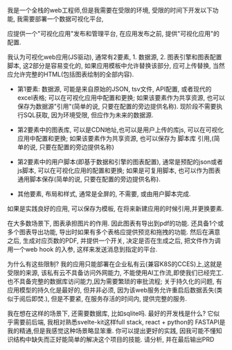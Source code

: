 
我是一个全栈的web工程师,但是我需要在受限的环境, 受限的时间下开发以下功能, 我需要部署一个数据可视化平台,

应提供一个"可视化应用"发布和管理平台, 在应用发布之前, 提供"可视化应用"的配置.

我认为可视化web应用(JS驱动), 通常有2要素, 1. 数据源, 2. 图表引擎和图表配置脚本, 这2部分是容易变化的, 如果应用模板中允许替换该部分, 应可上传替换, 当然应允许完整的HTML(包括图表绘制的全部内容).

- 第1要素: 数据源, 可能是来自原始的JSON, tsv文件, API配置, 或者现代的excel表格; 可以在可视化应用中配置和更换; 如果该要素作为共享资源, 也可以保存为数据源"引用"(简单的说, 只要在配置的旁边提供名称). 现阶段不需要执行SQL获取, 因为环境受限, 但应作为未来的数据源.
    
- 第2要素中的图表库, 可以是CDN地址,也可以是用户上传的库js, 可以在可视化应用中配置和更换; 如果该要素作为共享资源, 也可以保存为 脚本库 引用,(简单的说, 只要在配置的旁边提供名称)
    
- 第2要素中的用户脚本(即基于数据和引擎的图表配置), 通常是预配的json或者js脚本, 可以在可视化应用的配置和更换; 如果是可复用脚本, 也可以作为图表通用脚本保存(简单的说, 只要在配置的旁边提供名称).
    
- 其他要素, 布局和样式, 通常是全屏的, 不需要, 或由用户脚本完成.
    

如果是实践良好的应用, 可以保存为模板, 在将来新建应用的时候引用,并更换要素.

在大多数场景下, 图表承担图片的作用. 因此图表有导出到pdf的功能. 还具备1个或多个图表导出功能, 导出时如果有多个表格应提供预览和拖拽的功能. 然后在满意之后, 生成对应页数的PDF, 并提供一个开关, 决定是否在生成之后, 把文件作为调用一个web hook 的入参, 这样来发送消息到指定的平台.

为什么有这些限制? 我的应用只能部署在企业私有云(兼容K8S的CCES)上,这就是受限的来源, 该私有云不具备访问外网能力, 不能使用AI工作流,即使我们已经完工. 也不具备完整的数据库访问能力,因为需要繁琐的审批流程; 关于持久化的问题, 有应用模型的持久化是最好的, 但并非必须, 因为该web服务允许重启后数据丢失(类似于阅后即焚.), 但是不要紧, 在服务存活的时间内, 提供完整的服务.

我在想在这样的场景下, 还需要数据库, 比如sqlite吗. 最好的开发栈是什么? 它似乎需要前后端, 我相对熟悉svelte-kit这样full stack, react + python的 FASTAPI是我的精通,但是我感觉这种场景略显笨重. 你可以提出更好的实践, 因我可能不懂知识结构中缺失而正好能简单的解决这个项目的技能. 请分析, 并在最后输出PRD